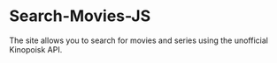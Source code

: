 # Search-Movies-JS
 The site allows you to search for movies and series using the unofficial Kinopoisk API.
